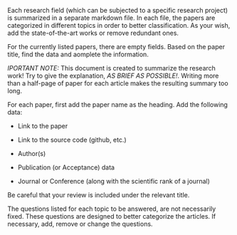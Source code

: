 
Each research field (which can be subjected to a specific research project) is summarized in a separate markdown file. In each file, the papers are categorized in different topics in order to better classification. As your wish, add the state-of-the-art works or remove redundant ones.

For the currently listed papers, there are empty fields. Based on the paper title, find the data and aomplete the information.

*IPORTANT NOTE:* This document is created to summarize the research work! Try to give the explanation, *AS BRIEF AS POSSIBLE!*. Writing more than a half-page of paper for each article makes the resulting summary too long.

For each paper, first add the paper name as the heading. Add the following data:

- Link to the paper

- Link to the source code (github, etc.)

- Author(s)

- Publication (or Acceptance) data

- Journal or Conference (along with the scientific rank of a journal)

Be careful that your review is included under the relevant title.

The questions listed for each topic to be answered, are not necessarily fixed. These questions are designed to better categorize the articles. If necessary, add, remove or change the questions.
